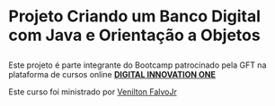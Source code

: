 <h1>

Projeto Criando um Banco Digital com Java e Orientação a Objetos

</h1>

<p>
Este projeto é parte integrante do Bootcamp patrocinado pela GFT na  plataforma de cursos online <strong> <a href="https://web.digitalinnovation.one/home"> DIGITAL INNOVATION ONE  </a></strong>

</p>

Este curso foi ministrado por [Venilton FalvoJr](https://github.com/falvojr/lab-banco-digital-oo "falvojr")
